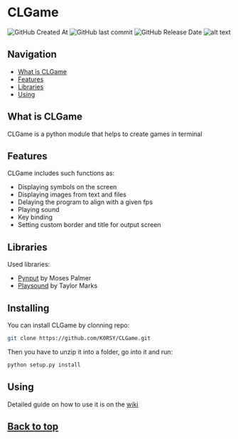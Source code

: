 # CLGame
![GitHub Created At](https://img.shields.io/github/created-at/K0RSY/CLGame) ![GitHub last commit](https://img.shields.io/github/last-commit/K0RSY/CLGame) ![GitHub Release Date](https://img.shields.io/github/release-date/K0RSY/CLGame)
![alt text](https://i.imgur.com/YAWAtC4.png)

## Navigation
- [What is CLGame](#what-is-clgame)
- [Features](#features)
- [Libraries](#libraries)
- [Using](#using)

## What is CLGame
CLGame is a python module that helps to create games in terminal

## Features
CLGame includes such functions as:
- Displaying symbols on the screen
- Displaying images from text and files
- Delaying the program to align with a given fps
- Playing sound
- Key binding
- Setting custom border and title for output screen

## Libraries
Used libraries:
- [Pynput](https://github.com/moses-palmer/pynput) by Moses Palmer
- [Playsound](https://github.com/TaylorSMarks/playsound) by Taylor Marks

## Installing
You can install CLGame by clonning repo:
```bash
git clone https://github.com/K0RSY/CLGame.git
```
Then you have to unzip it into a folder, go into it and run:
```bash
python setup.py install
```

## Using
Detailed guide on how to use it is on the [wiki](https://github.com/K0RSY/CLGame/wiki)

## [Back to top](#clgame)
